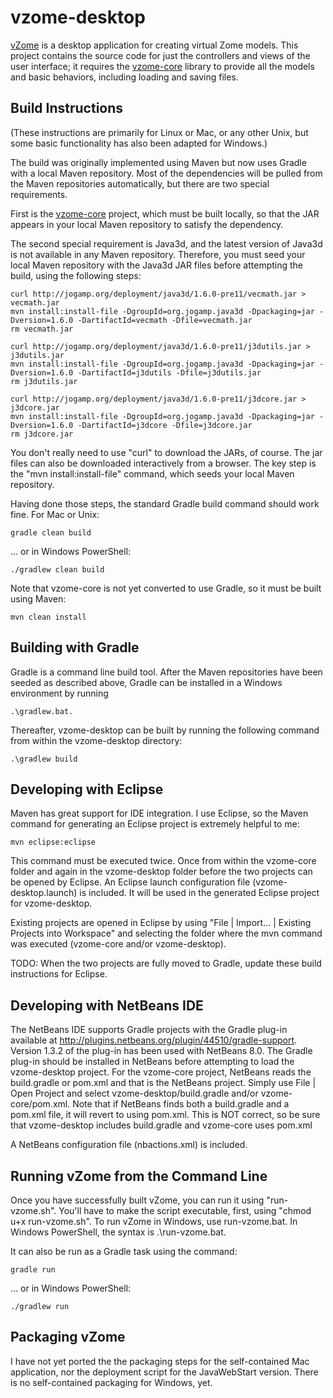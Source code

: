 vzome-desktop
=============

[vZome](http://vzome.com/) is a desktop application for creating virtual Zome models.  This project contains the source code for just the controllers and views of the user interface; it requires the [vzome-core](https://github.com/vorth/vzome-core/) library to provide all the models and basic behaviors, including loading and saving files.

Build Instructions
-------------

(These instructions are primarily for Linux or Mac, or any other Unix, but some basic functionality has also been adapted for Windows.)

The build was originally implemented using Maven but now uses Gradle with a local Maven repository. Most of the dependencies will be pulled from the Maven repositories automatically, but there are two special requirements.

First is the [vzome-core](https://github.com/vorth/vzome-core/) project, which must be built locally, so that the JAR appears in your local Maven repository to satisfy the dependency.

The second special requirement is Java3d, and the latest version of Java3d is not available in any Maven repository.  Therefore, you must seed your local Maven repository with the Java3d JAR files before attempting the build, using the following steps:

    curl http://jogamp.org/deployment/java3d/1.6.0-pre11/vecmath.jar > vecmath.jar
    mvn install:install-file -DgroupId=org.jogamp.java3d -Dpackaging=jar -Dversion=1.6.0 -DartifactId=vecmath -Dfile=vecmath.jar
    rm vecmath.jar

    curl http://jogamp.org/deployment/java3d/1.6.0-pre11/j3dutils.jar > j3dutils.jar
    mvn install:install-file -DgroupId=org.jogamp.java3d -Dpackaging=jar -Dversion=1.6.0 -DartifactId=j3dutils -Dfile=j3dutils.jar
    rm j3dutils.jar

    curl http://jogamp.org/deployment/java3d/1.6.0-pre11/j3dcore.jar > j3dcore.jar
    mvn install:install-file -DgroupId=org.jogamp.java3d -Dpackaging=jar -Dversion=1.6.0 -DartifactId=j3dcore -Dfile=j3dcore.jar
    rm j3dcore.jar

You don't really need to use "curl" to download the JARs, of course. The jar files can also be downloaded interactively from a browser. The key step is the "mvn install:install-file" command, which seeds your local Maven repository.

Having done those steps, the standard Gradle build command should work fine. For Mac or Unix:

    gradle clean build
	
... or in Windows PowerShell:

	./gradlew clean build
	
Note that vzome-core is not yet converted to use Gradle, so it must be built using Maven:

	mvn clean install

Building with Gradle
-------------

Gradle is a command line build tool. After the Maven repositories have been seeded as described above, Gradle can be installed in a Windows environment by running 

	.\gradlew.bat. 
	
Thereafter, vzome-desktop can be built by running the following command from within the vzome-desktop directory:

	.\gradlew build

Developing with Eclipse
-------------

Maven has great support for IDE integration.  I use Eclipse, so the Maven command for generating an Eclipse project is extremely helpful to me:

    mvn eclipse:eclipse

This command must be executed twice. Once from within the vzome-core folder and again in the vzome-desktop folder before the two projects can be opened by Eclipse. An Eclipse launch configuration file (vzome-desktop.launch) is included. It will be used in the generated Eclipse project for vzome-desktop.

Existing projects are opened in Eclipse by using "File | Import... | Existing Projects into Workspace" and selecting the folder where the mvn command was executed (vzome-core and/or vzome-desktop).

TODO: When the two projects are fully moved to Gradle, update these build instructions for Eclipse.

Developing with NetBeans IDE
-------------

The NetBeans IDE supports Gradle projects with the Gradle plug-in available at http://plugins.netbeans.org/plugin/44510/gradle-support. Version 1.3.2 of the plug-in has been used with NetBeans 8.0. The Gradle plug-in should be installed in NetBeans before attempting to load the vzome-desktop project. For the vzome-core project, NetBeans reads the build.gradle or pom.xml and that is the NetBeans project. Simply use File | Open Project and select vzome-desktop/build.gradle and/or vzome-core/pom.xml. Note that if NetBeans finds both a build.gradle and a pom.xml file, it will revert to using pom.xml. This is NOT correct, so be sure that vzome-desktop includes build.gradle and vzome-core uses pom.xml

A NetBeans configuration file (nbactions.xml) is included.


Running vZome from the Command Line
--------------

Once you have successfully built vZome, you can run it using "run-vzome.sh".  You'll have to make the script executable, first, using "chmod u+x run-vzome.sh". To run vZome in Windows, use run-vzome.bat. In Windows PowerShell, the syntax is .\run-vzome.bat.

It can also be run as a Gradle task using the command:

	gradle run
	
... or in Windows PowerShell:

	./gradlew run

Packaging vZome
---------------

I have not yet ported the the packaging steps for the self-contained Mac application, nor the deployment script for the JavaWebStart version.  There is no self-contained packaging for Windows, yet.

